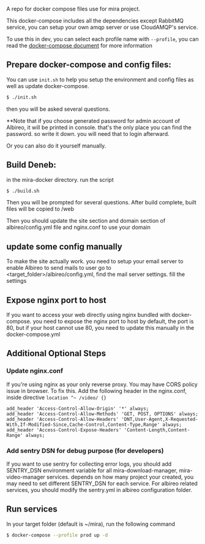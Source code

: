 A repo for docker compose files use for mira project.

This docker-compose includes all the dependencies except RabbitMQ service, you can setup your own amqp server or use CloudAMQP's service.

To use this in dev, you can select each profile name with `--profile`, you can read the [docker-compose document](https://docs.docker.com/compose/profiles/) for more information

## Prepare docker-compose and config files:
You can use `init.sh` to help you setup the environment and config files as well as update docker-compose.
```bash
$ ./init.sh
```
then you will be asked several questions.

**Note that if you choose generated password for admin account of Albireo, it will be printed in console. that's the
only place you can find the password. so write it down. you will need that to login afterward. 

Or you can also do it yourself manually.

## Build Deneb:
in the mira-docker directory. run the script
```bash
$ ./build.sh
```
Then you will be prompted for several questions. After build complete, built files will be copied to <target folder>/web

Then you should update the site section and domain section of albireo/config.yml file and nginx.conf to use your domain

## update some config manually
To make the site actually work. you need to setup your email server to enable Albireo to send mails to user
go to <target_folder>/albireo/config.yml, find the mail server settings. fill the settings

## Expose nginx port to host
If you want to access your web directly using nginx bundled with docker-compose. you need to expose the nginx port to host
by default, the port is 80, but if your host cannot use 80, you need to update this manually in the docker-compose.yml

## Additional Optional Steps

### Update nginx.conf
If you're using nginx as your only reverse proxy. You may have CORS policy issue in browser. To fix this. Add the following header
in the nginx.conf, inside directive `location ^~ /video/ {}`
```
add_header 'Access-Control-Allow-Origin' '*' always;
add_header 'Access-Control-Allow-Methods' 'GET, POST, OPTIONS' always;
add_header 'Access-Control-Allow-Headers' 'DNT,User-Agent,X-Requested-With,If-Modified-Since,Cache-Control,Content-Type,Range' always;
add_header 'Access-Control-Expose-Headers' 'Content-Length,Content-Range' always;
```

### Add sentry DSN for debug purpose (for developers)
If you want to use sentry for collecting error logs, you should add SENTRY_DSN environment variable for
all mira-download-manager, mira-video-manager services. depends on how many project your created,
you may need to set different SENTRY_DSN for each service.
For albireo related services, you should modify the sentry.yml in albireo configuration folder.

## Run services
In your target folder (default is ~/mira), run the following command
```bash
$ docker-compose --profile prod up -d
```